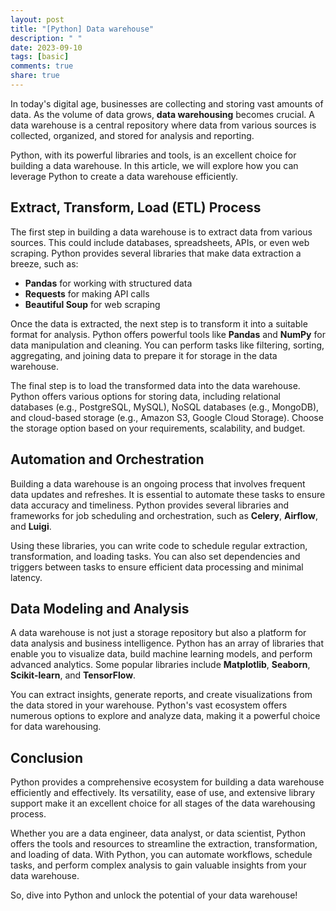 ```yaml
---
layout: post
title: "[Python] Data warehouse"
description: " "
date: 2023-09-10
tags: [basic]
comments: true
share: true
---
```


In today's digital age, businesses are collecting and storing vast amounts of data. As the volume of data grows, **data warehousing** becomes crucial. A data warehouse is a central repository where data from various sources is collected, organized, and stored for analysis and reporting.

Python, with its powerful libraries and tools, is an excellent choice for building a data warehouse. In this article, we will explore how you can leverage Python to create a data warehouse efficiently.

## Extract, Transform, Load (ETL) Process

The first step in building a data warehouse is to extract data from various sources. This could include databases, spreadsheets, APIs, or even web scraping. Python provides several libraries that make data extraction a breeze, such as:

- **Pandas** for working with structured data
- **Requests** for making API calls
- **Beautiful Soup** for web scraping

Once the data is extracted, the next step is to transform it into a suitable format for analysis. Python offers powerful tools like **Pandas** and **NumPy** for data manipulation and cleaning. You can perform tasks like filtering, sorting, aggregating, and joining data to prepare it for storage in the data warehouse.

The final step is to load the transformed data into the data warehouse. Python offers various options for storing data, including relational databases (e.g., PostgreSQL, MySQL), NoSQL databases (e.g., MongoDB), and cloud-based storage (e.g., Amazon S3, Google Cloud Storage). Choose the storage option based on your requirements, scalability, and budget.

## Automation and Orchestration

Building a data warehouse is an ongoing process that involves frequent data updates and refreshes. It is essential to automate these tasks to ensure data accuracy and timeliness. Python provides several libraries and frameworks for job scheduling and orchestration, such as **Celery**, **Airflow**, and **Luigi**.

Using these libraries, you can write code to schedule regular extraction, transformation, and loading tasks. You can also set dependencies and triggers between tasks to ensure efficient data processing and minimal latency.

## Data Modeling and Analysis

A data warehouse is not just a storage repository but also a platform for data analysis and business intelligence. Python has an array of libraries that enable you to visualize data, build machine learning models, and perform advanced analytics. Some popular libraries include **Matplotlib**, **Seaborn**, **Scikit-learn**, and **TensorFlow**.

You can extract insights, generate reports, and create visualizations from the data stored in your warehouse. Python's vast ecosystem offers numerous options to explore and analyze data, making it a powerful choice for data warehousing.

## Conclusion

Python provides a comprehensive ecosystem for building a data warehouse efficiently and effectively. Its versatility, ease of use, and extensive library support make it an excellent choice for all stages of the data warehousing process.

Whether you are a data engineer, data analyst, or data scientist, Python offers the tools and resources to streamline the extraction, transformation, and loading of data. With Python, you can automate workflows, schedule tasks, and perform complex analysis to gain valuable insights from your data warehouse.

So, dive into Python and unlock the potential of your data warehouse!